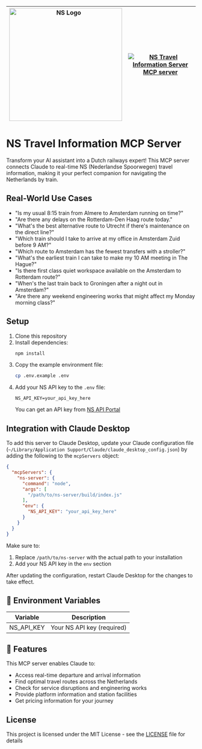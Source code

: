 | <img src="https://upload.wikimedia.org/wikipedia/commons/b/b7/Nederlandse_Spoorwegen_logo.svg" alt="NS Logo" width="300"/> | [![NS Travel Information Server MCP server](https://glama.ai/mcp/servers/tzd5oz5tov/badge)](https://glama.ai/mcp/servers/tzd5oz5tov) |
|:---:|:---:|

# NS Travel Information MCP Server

Transform your AI assistant into a Dutch railways expert! This MCP server connects Claude to real-time NS (Nederlandse Spoorwegen) travel information, making it your perfect companion for navigating the Netherlands by train.

## Real-World Use Cases

- "Is my usual 8:15 train from Almere to Amsterdam running on time?"
- "Are there any delays on the Rotterdam-Den Haag route today."
- "What's the best alternative route to Utrecht if there's maintenance on the direct line?"
- "Which train should I take to arrive at my office in Amsterdam Zuid before 9 AM?"
- "Which route to Amsterdam has the fewest transfers with a stroller?"
- "What's the earliest train I can take to make my 10 AM meeting in The Hague?"
- "Is there first class quiet workspace available on the Amsterdam to Rotterdam route?"
- "When's the last train back to Groningen after a night out in Amsterdam?"
- "Are there any weekend engineering works that might affect my Monday morning class?"

## Setup

1. Clone this repository
2. Install dependencies:
   ```bash
   npm install
   ```
3. Copy the example environment file:
   ```bash
   cp .env.example .env
   ```
4. Add your NS API key to the `.env` file:
   ```
   NS_API_KEY=your_api_key_here
   ```
   You can get an API key from [NS API Portal](https://apiportal.ns.nl/)

## Integration with Claude Desktop

To add this server to Claude Desktop, update your Claude configuration file (`~/Library/Application Support/Claude/claude_desktop_config.json`) by adding the following to the `mcpServers` object:

```json
{
  "mcpServers": {
    "ns-server": {
      "command": "node",
      "args": [
        "/path/to/ns-server/build/index.js"
      ],
      "env": {
        "NS_API_KEY": "your_api_key_here"
      }
    }
  }
}
```

Make sure to:
1. Replace `/path/to/ns-server` with the actual path to your installation
2. Add your NS API key in the `env` section

After updating the configuration, restart Claude Desktop for the changes to take effect.

## 🔑 Environment Variables

| Variable | Description |
|----------|-------------|
| NS_API_KEY | Your NS API key (required) |

## 🌟 Features

This MCP server enables Claude to:
- Access real-time departure and arrival information
- Find optimal travel routes across the Netherlands
- Check for service disruptions and engineering works
- Provide platform information and station facilities
- Get pricing information for your journey


## License

This project is licensed under the MIT License - see the [LICENSE](LICENSE) file for details

